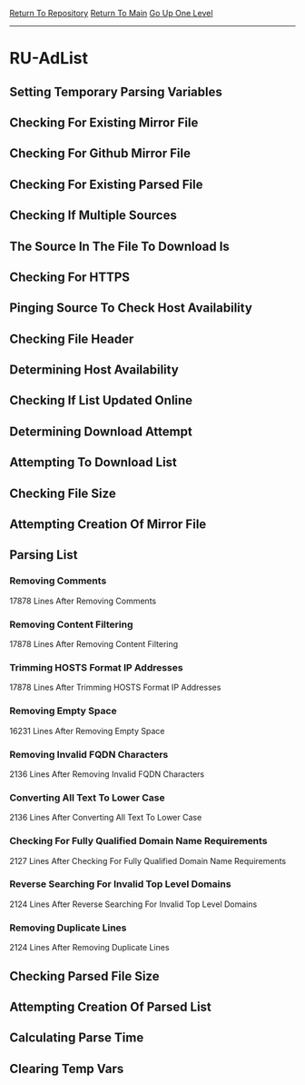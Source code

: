 [Return To Repository](https://github.com/deathbybandaid/piholeparser/)
[Return To Main](https://github.com/deathbybandaid/piholeparser/blob/master/RecentRunLogs/Mainlog.md)
[Go Up One Level](https://github.com/deathbybandaid/piholeparser/blob/master/RecentRunLogs/TopLevelScripts/30-Processing-Blacklists.md)
____________________________________
# RU-AdList
## Setting Temporary Parsing Variables
## Checking For Existing Mirror File
## Checking For Github Mirror File
## Checking For Existing Parsed File
## Checking If Multiple Sources
## The Source In The File To Download Is
## Checking For HTTPS
## Pinging Source To Check Host Availability
## Checking File Header
## Determining Host Availability
## Checking If List Updated Online
## Determining Download Attempt
## Attempting To Download List
## Checking File Size
## Attempting Creation Of Mirror File
## Parsing List
### Removing Comments
17878 Lines After Removing Comments
### Removing Content Filtering
17878 Lines After Removing Content Filtering
### Trimming HOSTS Format IP Addresses
17878 Lines After Trimming HOSTS Format IP Addresses
### Removing Empty Space
16231 Lines After Removing Empty Space
### Removing Invalid FQDN Characters
2136 Lines After Removing Invalid FQDN Characters
### Converting All Text To Lower Case
2136 Lines After Converting All Text To Lower Case
### Checking For Fully Qualified Domain Name Requirements
2127 Lines After Checking For Fully Qualified Domain Name Requirements
### Reverse Searching For Invalid Top Level Domains
2124 Lines After Reverse Searching For Invalid Top Level Domains
### Removing Duplicate Lines
2124 Lines After Removing Duplicate Lines
## Checking Parsed File Size
## Attempting Creation Of Parsed List
## Calculating Parse Time
## Clearing Temp Vars
